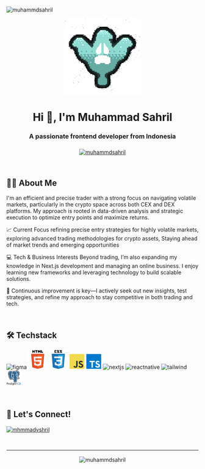 ###
<p align="left"> <img src="https://komarev.com/ghpvc/?username=muhammdsahril&label=Profile%20views&color=0e75b6&style=flat" alt="muhammdsahril" /> </p>
<div align="center">
  <img src="https://github.com/muhammdsahril/picture-source/blob/main/gif/ezgif.com-gif-maker.gif" height="200" width="200" class="white-svg"/>
  <h1 align="center">Hi 👋, I'm Muhammad Sahril</h1>
  <h3 align="center">A passionate frontend developer from Indonesia</h3>
  
  ###


  <p align="center">
    <a href="https://github.com/ryo-ma/github-profile-trophy">
      <img src="https://github-profile-trophy.vercel.app/?username=muhammdsahril" alt="muhammdsahril" />
    </a> 
  </p>
  <br>
  

<h2 align="left">👨‍💻 About Me</h2>
<p align="left">
  I'm an efficient and precise trader with a strong focus on navigating volatile markets, particularly in the crypto space across both CEX and DEX platforms. My approach is rooted in data-driven analysis and strategic execution to optimize entry points and maximize returns.
  <p align="left">
    📈 Current Focus refining precise entry strategies for highly volatile markets, exploring advanced trading methodologies for crypto assets, Staying ahead of market trends and emerging opportunities 
  </p>
  <p align="left">
    💻 Tech & Business Interests Beyond trading, I’m also expanding my knowledge in Next.js development and managing an online business. I enjoy learning new frameworks and leveraging technology to build scalable solutions.
  </p>
  <p align="left">
    🚀 Continuous improvement is key—I actively seek out new insights, test strategies, and refine my approach to stay competitive in both trading and tech.
  </p>
</p>
<br>


<h2 align="left">🛠 Techstack</h2>
<p align="left">
  <img src="https://www.vectorlogo.zone/logos/figma/figma-icon.svg" alt="figma" width="40" height="40"/> 
  <img src="https://raw.githubusercontent.com/devicons/devicon/master/icons/html5/html5-original-wordmark.svg" alt="html5" width="50" height="50"/> 
  <img src="https://raw.githubusercontent.com/devicons/devicon/master/icons/css3/css3-original-wordmark.svg" alt="css3" width="50" height="50"/> 
  <img src="https://raw.githubusercontent.com/devicons/devicon/master/icons/javascript/javascript-original.svg" alt="javascript" width="40" height="40"/> 
  <img src="https://raw.githubusercontent.com/devicons/devicon/master/icons/typescript/typescript-original.svg" alt="typescript" width="40" height="40"/> 
  <img src="https://github.com/muhammdsahril/picture-source/blob/main/icons/framework/nextjs-bg-white(2).png" alt="nextjs" width="39" height="39"/>
  <img src="https://reactnative.dev/img/header_logo.svg" alt="reactnative" width="40" height="40"/> 
  <img src="https://www.vectorlogo.zone/logos/tailwindcss/tailwindcss-icon.svg" alt="tailwind" width="40" height="40"/>
  <img src="https://raw.githubusercontent.com/devicons/devicon/master/icons/postgresql/postgresql-original-wordmark.svg" alt="postgresql" width="40" height="40"/> 
</p>
<br>

<h2 align="left">🤝 Let's Connect!</h2>
<p align="left">
    <a href="https://instagram.com/mhmmadvshril" target="blank"><img align="center" src="https://raw.githubusercontent.com/rahuldkjain/github-profile-readme-generator/master/src/images/icons/Social/instagram.svg" alt="mhmmadvshril" height="30" width="40" />
    </a>
</p>
<br>

---

<p><img align="center" src="https://github-readme-stats.vercel.app/api/top-langs?username=muhammdsahril&show_icons=true&locale=en&layout=compact" alt="muhammdsahril" /></p>
